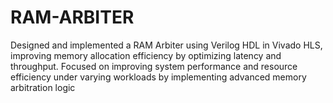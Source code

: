 # RAM-ARBITER
Designed and implemented a RAM Arbiter using Verilog HDL in Vivado HLS, improving memory allocation efficiency by optimizing latency and throughput. Focused on improving system performance and resource efficiency under varying workloads by implementing advanced memory arbitration logic
